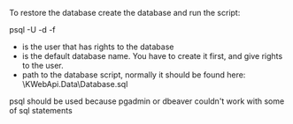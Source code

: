 To restore the database create the database and run the script:

psql -U <User> -d <kwebapi> -f <PathToScript>


- <User> is the user that has rights to the database
- <kwebapi> is the default database name. You have to create it first, and give rights to the user.
- <PathToScript> path to the database script, normally it should be found here: <Project folder>\KWebApi.Data\Database.sql

psql should be used because pgadmin or dbeaver couldn't work with some of sql statements